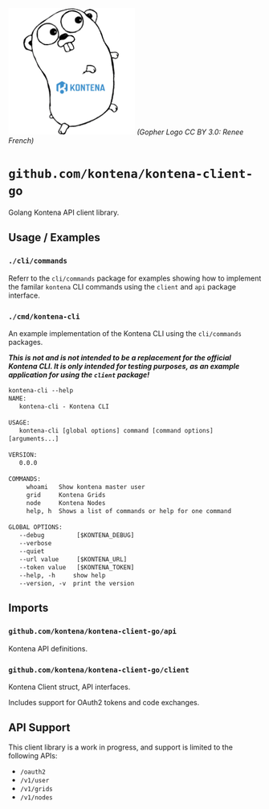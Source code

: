 <img src="doc/kontena-gopher.jpg?raw=true" title="Kontena Gopher" alt="Kontena Gopher" width="50%"> *(Gopher Logo CC BY 3.0: Renee French)*

# `github.com/kontena/kontena-client-go`

Golang Kontena API client library.

## Usage / Examples

### `./cli/commands`

Referr to the `cli/commands` package for examples showing how to implement the familar `kontena` CLI commands using the `client` and `api` package interface.

### `./cmd/kontena-cli`

An example implementation of the Kontena CLI using the `cli/commands` packages.

***This is not and is not intended to be a replacement for the official Kontena CLI. It is only intended for testing purposes, as an example application for using the `client` package!***

```
kontena-cli --help
NAME:
   kontena-cli - Kontena CLI

USAGE:
   kontena-cli [global options] command [command options] [arguments...]

VERSION:
   0.0.0

COMMANDS:
     whoami   Show kontena master user
     grid     Kontena Grids
     node     Kontena Nodes
     help, h  Shows a list of commands or help for one command

GLOBAL OPTIONS:
   --debug         [$KONTENA_DEBUG]
   --verbose      
   --quiet        
   --url value     [$KONTENA_URL]
   --token value   [$KONTENA_TOKEN]
   --help, -h     show help
   --version, -v  print the version
```

## Imports

### `github.com/kontena/kontena-client-go/api`

Kontena API definitions.

### `github.com/kontena/kontena-client-go/client`

Kontena Client struct, API interfaces.

Includes support for OAuth2 tokens and code exchanges.

## API Support

This client library is a work in progress, and support is limited to the following APIs:

* `/oauth2`
* `/v1/user`
* `/v1/grids`
* `/v1/nodes`

